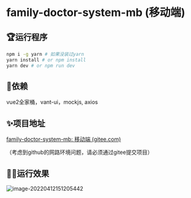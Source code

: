 # family-doctor-system-mb (移动端)


## 🏆运行程序
```sh
npm i -g yarn # 如果没装过yarn
yarn install # or npm install
yarn dev # or npm run dev
```

## 🎁依赖

vue2全家桶，vant-ui，mockjs,  axios

## ✨项目地址

[family-doctor-system-mb: 移动端  (gitee.com)](https://gitee.com/xia_2/family-doctor-system-mb)

（考虑到github的网路环境问题，请必须通过gitee提交项目）

## 🐱‍🏍运行效果

![image-20220412151205442](http://imgbed-xia-2.oss-cn-hangzhou.aliyuncs.com/img/image-20220412151205442.png)



